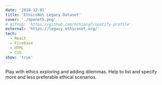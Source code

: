 ```yaml
---
date: '2018-12-01'
title: 'EthicsNet Legacy Dataset'
cover: './openeth.png'
# github: 'https://github.com/bchiang7/spotify-profile'
external: 'https://legacy.ethicsnet.org/'
tech:
  - React
  - Firebase
  - HTML
  - CSS
show: 'true'
---
```


Play with ethics exploring and adding dilemmas.
Help to list and specify more and less preferable ethical scenarios.
